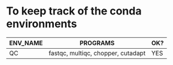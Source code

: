 # To keep track of the conda environments

|ENV_NAME|PROGRAMS                          |OK?|
|--------|----------------------------------|---|
|QC      |fastqc, multiqc, chopper, cutadapt|YES|
